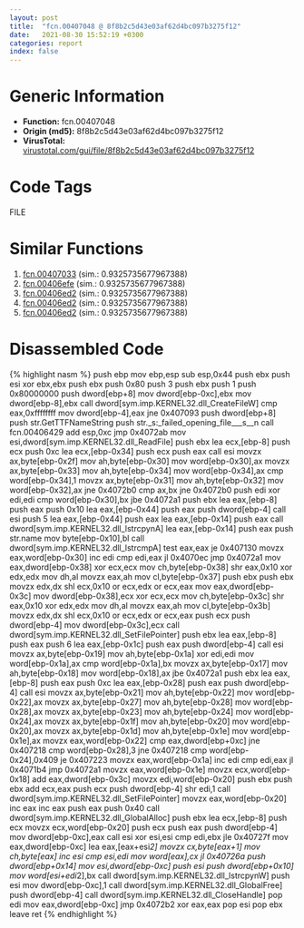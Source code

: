 ```yaml
---
layout: post
title:  "fcn.00407048 @ 8f8b2c5d43e03af62d4bc097b3275f12"
date:   2021-08-30 15:52:19 +0300
categories: report
index: false
---
```


# Generic Information
- **Function:** fcn.00407048
- **Origin (md5):** 8f8b2c5d43e03af62d4bc097b3275f12
- **VirusTotal:** [virustotal.com/gui/file/8f8b2c5d43e03af62d4bc097b3275f12][virustotal_ref]

# Code Tags
<span class="tag" id="FILE">FILE</span>


# Similar Functions

1. [fcn.00407033][similar_1_ref] (sim.: 0.9325735677967388)
2. [fcn.00406efe][similar_2_ref] (sim.: 0.9325735677967388)
3. [fcn.00406ed2][similar_3_ref] (sim.: 0.9325735677967388)
4. [fcn.00406ed2][similar_4_ref] (sim.: 0.9325735677967388)
5. [fcn.00406ed2][similar_5_ref] (sim.: 0.9325735677967388)


# Disassembled Code

{% highlight nasm %}
push ebp
mov ebp,esp
sub esp,0x44
push ebx
push esi
xor ebx,ebx
push ebx
push 0x80
push 3
push ebx
push 1
push 0x80000000
push dword[ebp+8]
mov dword[ebp-0xc],ebx
mov dword[ebp-8],ebx
call dword[sym.imp.KERNEL32.dll_CreateFileW]
cmp eax,0xffffffff
mov dword[ebp-4],eax
jne 0x407093
push dword[ebp+8]
push str.GetTTFNameString
push str._s:_failed_opening_file___s__n
call fcn.00406429
add esp,0xc
jmp 0x4072ab
mov esi,dword[sym.imp.KERNEL32.dll_ReadFile]
push ebx
lea ecx,[ebp-8]
push ecx
push 0xc
lea ecx,[ebp-0x34]
push ecx
push eax
call esi
movzx ax,byte[ebp-0x2f]
mov ah,byte[ebp-0x30]
mov word[ebp-0x30],ax
movzx ax,byte[ebp-0x33]
mov ah,byte[ebp-0x34]
mov word[ebp-0x34],ax
cmp word[ebp-0x34],1
movzx ax,byte[ebp-0x31]
mov ah,byte[ebp-0x32]
mov word[ebp-0x32],ax
jne 0x4072b0
cmp ax,bx
jne 0x4072b0
push edi
xor edi,edi
cmp word[ebp-0x30],bx
jbe 0x4072a1
push ebx
lea eax,[ebp-8]
push eax
push 0x10
lea eax,[ebp-0x44]
push eax
push dword[ebp-4]
call esi
push 5
lea eax,[ebp-0x44]
push eax
lea eax,[ebp-0x14]
push eax
call dword[sym.imp.KERNEL32.dll_lstrcpynA]
lea eax,[ebp-0x14]
push eax
push str.name
mov byte[ebp-0x10],bl
call dword[sym.imp.KERNEL32.dll_lstrcmpA]
test eax,eax
je 0x407130
movzx eax,word[ebp-0x30]
inc edi
cmp edi,eax
jl 0x4070ec
jmp 0x4072a1
mov eax,dword[ebp-0x38]
xor ecx,ecx
mov ch,byte[ebp-0x38]
shr eax,0x10
xor edx,edx
mov dh,al
movzx eax,ah
mov cl,byte[ebp-0x37]
push ebx
push ebx
movzx edx,dx
shl ecx,0x10
or ecx,edx
or ecx,eax
mov eax,dword[ebp-0x3c]
mov dword[ebp-0x38],ecx
xor ecx,ecx
mov ch,byte[ebp-0x3c]
shr eax,0x10
xor edx,edx
mov dh,al
movzx eax,ah
mov cl,byte[ebp-0x3b]
movzx edx,dx
shl ecx,0x10
or ecx,edx
or ecx,eax
push ecx
push dword[ebp-4]
mov dword[ebp-0x3c],ecx
call dword[sym.imp.KERNEL32.dll_SetFilePointer]
push ebx
lea eax,[ebp-8]
push eax
push 6
lea eax,[ebp-0x1c]
push eax
push dword[ebp-4]
call esi
movzx ax,byte[ebp-0x19]
mov ah,byte[ebp-0x1a]
xor edi,edi
mov word[ebp-0x1a],ax
cmp word[ebp-0x1a],bx
movzx ax,byte[ebp-0x17]
mov ah,byte[ebp-0x18]
mov word[ebp-0x18],ax
jbe 0x4072a1
push ebx
lea eax,[ebp-8]
push eax
push 0xc
lea eax,[ebp-0x28]
push eax
push dword[ebp-4]
call esi
movzx ax,byte[ebp-0x21]
mov ah,byte[ebp-0x22]
mov word[ebp-0x22],ax
movzx ax,byte[ebp-0x27]
mov ah,byte[ebp-0x28]
mov word[ebp-0x28],ax
movzx ax,byte[ebp-0x23]
mov ah,byte[ebp-0x24]
mov word[ebp-0x24],ax
movzx ax,byte[ebp-0x1f]
mov ah,byte[ebp-0x20]
mov word[ebp-0x20],ax
movzx ax,byte[ebp-0x1d]
mov ah,byte[ebp-0x1e]
mov word[ebp-0x1e],ax
movzx eax,word[ebp-0x22]
cmp eax,dword[ebp+0xc]
jne 0x407218
cmp word[ebp-0x28],3
jne 0x407218
cmp word[ebp-0x24],0x409
je 0x407223
movzx eax,word[ebp-0x1a]
inc edi
cmp edi,eax
jl 0x4071b4
jmp 0x4072a1
movzx eax,word[ebp-0x1e]
movzx ecx,word[ebp-0x18]
add eax,dword[ebp-0x3c]
movzx edi,word[ebp-0x20]
push ebx
push ebx
add ecx,eax
push ecx
push dword[ebp-4]
shr edi,1
call dword[sym.imp.KERNEL32.dll_SetFilePointer]
movzx eax,word[ebp-0x20]
inc eax
inc eax
push eax
push 0x40
call dword[sym.imp.KERNEL32.dll_GlobalAlloc]
push ebx
lea ecx,[ebp-8]
push ecx
movzx ecx,word[ebp-0x20]
push ecx
push eax
push dword[ebp-4]
mov dword[ebp-0xc],eax
call esi
xor esi,esi
cmp edi,ebx
jle 0x40727f
mov eax,dword[ebp-0xc]
lea eax,[eax+esi*2]
movzx cx,byte[eax+1]
mov ch,byte[eax]
inc esi
cmp esi,edi
mov word[eax],cx
jl 0x40726a
push dword[ebp+0x14]
mov esi,dword[ebp-0xc]
push esi
push dword[ebp+0x10]
mov word[esi+edi*2],bx
call dword[sym.imp.KERNEL32.dll_lstrcpynW]
push esi
mov dword[ebp-0xc],1
call dword[sym.imp.KERNEL32.dll_GlobalFree]
push dword[ebp-4]
call dword[sym.imp.KERNEL32.dll_CloseHandle]
pop edi
mov eax,dword[ebp-0xc]
jmp 0x4072b2
xor eax,eax
pop esi
pop ebx
leave
ret
{% endhighlight %}


[similar_1_ref]: /report/fcn.00407033@13efdafd5b4f5d3a5dcb240b696c267c
[similar_2_ref]: /report/fcn.00406efe@999ae3491971c32d67bd4c32561ea381
[similar_3_ref]: /report/fcn.00406ed2@a80355b9dc44bcf04d9725001d7455b7
[similar_4_ref]: /report/fcn.00406ed2@fc08a944a357dc216338592f13f65b60
[similar_5_ref]: /report/fcn.00406ed2@3e325eb0547b921cde32ac52d0a0f75c
[virustotal_ref]: https://www.virustotal.com/gui/file/8f8b2c5d43e03af62d4bc097b3275f12